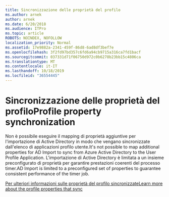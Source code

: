 ```yaml
---
title: Sincronizzazione delle proprietà del profilo
ms.author: arnek
author: arnek
ms.date: 6/20/2018
ms.audience: ITPro
ms.topic: article
ROBOTS: NOINDEX, NOFOLLOW
localization_priority: Normal
ms.assetid: 17e9882a-2341-459f-86d8-6ad8df3bef7e
ms.openlocfilehash: 3f2fd97bd357c6fd6a94cb9715a316ca7fd1bacf
ms.sourcegitcommit: 037331d71f06750d972c0b6278b23bb15c4806ca
ms.translationtype: MT
ms.contentlocale: it-IT
ms.lasthandoff: 10/18/2019
ms.locfileid: "36554445"
---
```

# <a name="profile-property-synchronization"></a><span data-ttu-id="f6c26-102">Sincronizzazione delle proprietà del profilo</span><span class="sxs-lookup"><span data-stu-id="f6c26-102">Profile property synchronization</span></span>

<span data-ttu-id="f6c26-103">Non è possibile eseguire il mapping di proprietà aggiuntive per l'importazione di Active Directory in modo che vengano sincronizzate dall'elenco di applicazioni profilo utente.</span><span class="sxs-lookup"><span data-stu-id="f6c26-103">It's not possible to map additional properties for AD Import to sync from Azure Active Directory to the User Profile Application.</span></span> <span data-ttu-id="f6c26-104">L'importazione di Active Directory è limitata a un insieme preconfigurato di proprietà per garantire prestazioni coerenti del processo timer.</span><span class="sxs-lookup"><span data-stu-id="f6c26-104">AD Import is limited to a preconfigured set of properties to guarantee consistent performance of the timer job.</span></span>
  
[<span data-ttu-id="f6c26-105">Per ulteriori informazioni sulle proprietà del profilo sincronizzate</span><span class="sxs-lookup"><span data-stu-id="f6c26-105">Learn more about the profile properties that sync</span></span>](https://go.microsoft.com/fwlink/?linkid=875671)
  

